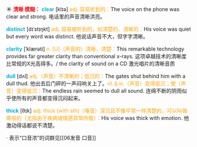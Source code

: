 ☀ <font color="red">**清晰 模糊：**</font>
<font color="sky blue">**clear**</font> [klɪə] 
<font color="orange">adj. 容易听到的：</font>The voice on the phone was clear and strong. 电话里的声音清晰洪亮。
          
<font color="sky blue">**distinct**</font> [dɪˈstɪŋkt]
<font color="orange">adj. 容易被听到的，如清楚的、清晰的：</font>His voice was quiet but every word was distinct. 他说话声音不大，但字字清晰。
           
<font color="sky blue">**clarity**</font> [ˈklærəti]
<font color="orange">n. [U]（声音的）清晰，清楚：</font>This remarkable technology provides far greater clarity than conventional x-rays. 这项卓越技术的清晰度比常规的X光高得多。/ the clarity of sound on a CD 激光唱片的清晰音质

<font color="sky blue">**dull**</font> [dʌl] 
<font color="orange">adj.（声音）不清晰的；低沉的：</font>The gates shut behind him with a dull thud. 他出去后门砰的一声闷响关上了。<font color="orange">vt.＆vi.（声音）变得低沉；使（声音）变得低沉：</font>The endless rain seemed to dull all sound. 连绵不断的阴雨似乎使所有的声音都变得沉闷起来。

<font color="sky blue">**thick**</font> [θɪk] 
<font color="orange">adj. thick (with sth)（嗓音）深沉且不像平常一样清楚的，可以叫做嘶哑的（尤指由于疾病或情感异常所致）：</font>His voice was thick with emotion. 他激动得话都说不清楚。

· 表示“口音浓”的词群见[[06发音 口音]]
